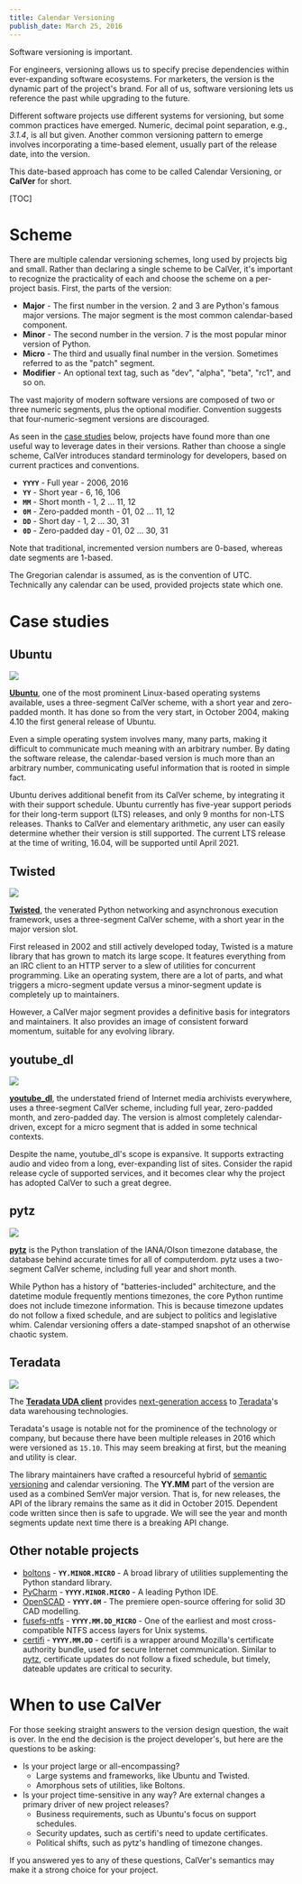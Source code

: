 ```yaml
---
title: Calendar Versioning
publish_date: March 25, 2016
---
```


Software versioning is important.

For engineers, versioning allows us to specify precise dependencies
within ever-expanding software ecosystems. For marketers, the version
is the dynamic part of the project's brand. For all of us, software
versioning lets us reference the past while upgrading to the future.

<!-- Developers who do not design their versioning scheme to match
their project are leaving valuable communication capital on the
table. -->

Different software projects use different systems for versioning, but
some common practices have emerged. Numeric, decimal point separation,
e.g., *3.1.4*, is all but given. Another common versioning pattern to
emerge involves incorporating a time-based element, usually part of
the release date, into the version.

This date-based approach has come to be called Calendar Versioning, or
**CalVer** for short.

[TOC]

# Scheme

There are multiple calendar versioning schemes, long used by projects
big and small. Rather than declaring a single scheme to be CalVer,
it's important to recognize the practicality of each and choose the
scheme on a per-project basis. First, the parts of the version:

* **Major** - The first number in the version. 2 and 3 are Python's famous
  major versions. The major segment is the most common calendar-based component.
* **Minor** - The second number in the version. 7 is the most popular
  minor version of Python.
* **Micro** - The third and usually final number in the version. Sometimes
  referred to as the "patch" segment.
* **Modifier** - An optional text tag, such as "dev", "alpha", "beta",
  "rc1", and so on.

The vast majority of modern software versions are composed of two or
three numeric segments, plus the optional modifier. Convention
suggests that four-numeric-segment versions are discouraged.

As seen in the [case studies](#case_studies) below, projects have
found more than one useful way to leverage dates in their
versions. Rather than choose a single scheme, CalVer introduces
standard terminology for developers, based on current practices and
conventions.

* **`YYYY`** - Full year - 2006, 2016
* **`YY`** - Short year - 6, 16, 106
* **`MM`** - Short month - 1, 2 ... 11, 12
* **`0M`** - Zero-padded month - 01, 02 ... 11, 12
* **`DD`** - Short day - 1, 2 ... 30, 31
* **`0D`** - Zero-padded day - 01, 02 ... 30, 31

Note that traditional, incremented version numbers are 0-based,
whereas date segments are 1-based.

The Gregorian calendar is assumed, as is the convention of
UTC. Technically any calendar can be used, provided projects state
which one.

# Case studies

## Ubuntu

<img src="https://img.shields.io/badge/calver-YY.0M.MICRO-22bfda.svg" />

**[Ubuntu][ubuntu]**, one of the most prominent Linux-based operating
systems available, uses a three-segment CalVer scheme, with a short
year and zero-padded month. It has done so from the very start, in
October 2004, making 4.10 the first general release of Ubuntu.

Even a simple operating system involves many, many parts, making it
difficult to communicate much meaning with an arbitrary number. By
dating the software release, the calendar-based version is much more
than an arbitrary number, communicating useful information that is
rooted in simple fact.

Ubuntu derives additional benefit from its CalVer scheme, by
integrating it with their support schedule. Ubuntu currently has
five-year support periods for their long-term support (LTS) releases,
and only 9 months for non-LTS releases. Thanks to CalVer and
elementary arithmetic, any user can easily determine whether their
version is still supported. The current LTS release at the time of
writing, 16.04, will be supported until April 2021.

[ubuntu]: http://www.ubuntu.com/

## Twisted

<img src="https://img.shields.io/badge/calver-YY.MINOR.MICRO-22bfda.svg" />

**[Twisted][twisted]**, the venerated Python networking and
asynchronous execution framework, uses a three-segment CalVer scheme,
with a short year in the major version slot.

First released in 2002 and still actively developed today, Twisted is a
mature library that has grown to match its large scope. It features
everything from an IRC client to an HTTP server to a slew of utilities
for concurrent programming. Like an operating system, there are a lot
of parts, and what triggers a micro-segment update versus a
minor-segment update is completely up to maintainers.

However, a CalVer major segment provides a definitive basis for
integrators and maintainers. It also provides an image of consistent
forward momentum, suitable for any evolving library.

[twisted]: https://twistedmatrix.com

## youtube_dl

<img src="https://img.shields.io/badge/calver-YYYY.0M.0D-22bfda.svg" />

**[youtube_dl][youtube_dl]**, the understated friend of Internet media archivists
everywhere, uses a three-segment CalVer scheme, including full year,
zero-padded month, and zero-padded day. The version is almost
completely calendar-driven, except for a micro segment that is added
in some technical contexts.

Despite the name, youtube_dl's scope is expansive. It supports
extracting audio and video from a long, ever-expanding list of
sites. Consider the rapid release cycle of supported services, and it
becomes clear why the project has adopted CalVer to such a great
degree.

[youtube_dl]: https://rg3.github.io/youtube-dl/

## pytz

<img src="https://img.shields.io/badge/calver-YYYY.MM-22bfda.svg" />

**[pytz][pytz]** is the Python translation of the IANA/Olson timezone
database, the database behind accurate times for all of computerdom.
pytz uses a two-segment CalVer scheme, including full year and short
month.

While Python has a history of "batteries-included" architecture, and
the datetime module frequently mentions timezones, the core Python
runtime does not include timezone information. This is because
timezone updates do not follow a fixed schedule, and are subject to
politics and legislative whim. Calendar versioning offers a
date-stamped snapshot of an otherwise chaotic system.

[pytz]: https://pypi.python.org/pypi/pytz

## Teradata

<img src="https://img.shields.io/badge/calver-YY.MM.MINOR.MICRO-22bfda.svg" />

The **[Teradata UDA client][teradata_uda]** provides [next-generation
access][uda_blog] to [Teradata][teradata]'s data warehousing technologies.

Teradata's usage is notable not for the prominence of the technology
or company, but because there have been multiple releases in 2016
which were versioned as `15.10`. This may seem breaking at first, but
the meaning and utility is clear.

The library maintainers have crafted a resourceful hybrid of
[semantic versioning][semver] and calendar versioning. The **YY.MM**
part of the version are used as a combined SemVer major version. That
is, for new releases, the API of the library remains the same as it
did in October 2015. Dependent code written since then is safe to
upgrade.  We will see the year and month segments update next time
there is a breaking API change.

[teradata]: http://www.teradata.com/
[teradata_uda]: https://pypi.python.org/pypi/teradata
[uda_blog]: https://developer.teradata.com/tools/reference/teradata-python-module
[semver]: http://semver.org/

## Other notable projects

* [boltons][boltons] - **`YY.MINOR.MICRO`** - A broad library of
  utilities supplementing the Python standard library.
* [PyCharm][pycharm] - **`YYYY.MINOR.MICRO`** - A leading Python IDE.
* [OpenSCAD][openscad] - **`YYYY.0M`** - The premiere open-source
  offering for solid 3D CAD modelling.
* [fusefs-ntfs][fusefs-ntfs] - **`YYYY.MM.DD_MICRO`** - One of the
  earliest and most cross-compatible NTFS access layers for Unix
  systems.
* [certifi][certifi] - **`YYYY.MM.DD`** - certifi is a wrapper around
  Mozilla's certificate authority bundle, used for secure Internet
  communication. Similar to [pytz](#pytz), certificate updates do not
  follow a fixed schedule, but timely, dateable updates are critical
  to security.
<!-- * Windows 95, 98, and 2000 - While Ubuntu is undoubtedly the
better operating sytem exemplar, Windows did serve to demonstrate the
branding success of CalVer. Windows 95 simply had a better ring to it
than Windows 3.1.1. -->

[boltons]: http://boltons.readthedocs.io/en/latest/
[pycharm]: https://www.jetbrains.com/pycharm/download/
[fusefs-ntfs]: http://www.freshports.org/sysutils/fusefs-ntfs
[openscad]: http://www.openscad.org/
[certifi]: https://pypi.python.org/pypi/certifi

# When to use CalVer

For those seeking straight answers to the version design question, the
wait is over. In the end the decision is the project developer's, but
here are the questions to be asking:

* Is your project large or all-encompassing?
    * Large systems and frameworks, like Ubuntu and Twisted.
    * Amorphous sets of utilities, like Boltons.
* Is your project time-sensitive in any way? Are external changes a
  primary driver of new project releases?
    * Business requirements, such as Ubuntu's focus on support schedules.
    * Security updates, such as certifi's need to update certificates.
    * Political shifts, such as pytz's handling of timezone changes.

If you answered yes to any of these questions, CalVer's semantics may
make it a strong choice for your project.

<!--

Protocols are perfect. Or rather, protocols are abstractions that can
approach axiomatic perfection. However, implementations can never be
perfect. They can only model the current version of the protocol.

Thus it makes sense to version protocols with a basic 0-based,
incremental scheme, such as TLS 1.0, 1.1, 1.2, etc. Then,
implementations track their increasing correctness through
calendar-based versioning. Perhaps we'll see an OpenSSL 17.0.0 in our
near future.

-->
